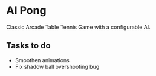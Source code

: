 # AI Pong
Classic Arcade Table Tennis Game with a configurable AI. 

## Tasks to do
- Smoothen animations
- Fix shadow ball overshooting bug